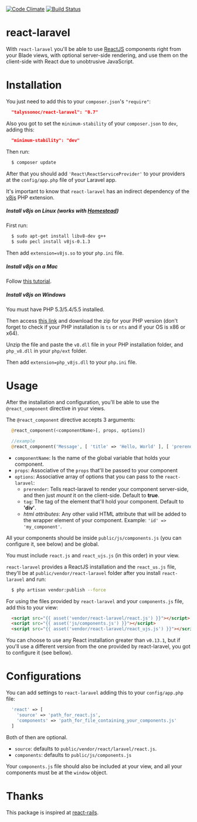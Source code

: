 [![Code Climate](https://codeclimate.com/github/talyssonoc/react-laravel/badges/gpa.svg)](https://codeclimate.com/github/talyssonoc/react-laravel) [![Build Status](https://travis-ci.org/talyssonoc/react-laravel.svg?branch=master)](https://travis-ci.org/talyssonoc/react-laravel)

# react-laravel

With `react-laravel` you'll be able to use [ReactJS](https://facebook.github.io/react/) components right from your Blade views, with optional server-side rendering, and use them on the client-side with React due to unobtrusive JavaScript.

# Installation

You just need to add this to your `composer.json`'s `"require"`:

```json
  "talyssonoc/react-laravel": "0.7"
```

Also you got to set the `minimum-stability` of your `composer.json` to `dev`, adding this:

```json
  "minimum-stability": "dev"
```

Then run:

```sh
  $ composer update
```

After that you should add `'React\ReactServiceProvider'` to your providers at the `config/app.php` file of your Laravel app.

It's important to know that `react-laravel` has an indirect dependency of the [v8js](https://pecl.php.net/package/v8js) PHP extension.

##### Install v8js on Linux (works with [Homestead](http://laravel.com/docs/5.0/homestead))

First run:

```sh
  $ sudo apt-get install libv8-dev g++
  $ sudo pecl install v8js-0.1.3
```

Then add `extension=v8js.so` to your `php.ini` file.

##### Install v8js on a Mac

Follow [this tutorial](http://www.phpied.com/installing-v8js-for-php-on-a-mac/).

##### Install v8js on Windows

You must have PHP 5.3/5.4/5.5 installed.

Then access [this link](http://windows.php.net/downloads/pecl/snaps/v8js/0.1.3/) and download the zip for your PHP version (don't forget to check if your PHP installation is `ts` or `nts` and if your OS is x86 or x64).

Unzip the file and paste the `v8.dll` file in your PHP installation folder, and `php_v8.dll` in your `php/ext` folder.

Then add `extension=php_v8js.dll` to your `php.ini` file.

# Usage

After the installation and configuration, you'll be able to use the `@react_component` directive in your views.

The `@react_component` directive accepts 3 arguments:

```php
  @react_component(<componentName>[, props, options])

  //example
  @react_component('Message', [ 'title' => 'Hello, World' ], [ 'prerender' => true ])
```

* `componentName`: Is the name of the global variable that holds your component.
* `props`: Associative of the `props` that'll be passed to your component
* `options`: Associative array of options that you can pass to the `react-laravel`:
  * `prerender`: Tells react-laravel to render your component server-side, and then just _mount_ it on the client-side. Default to __true__.
  * `tag`: The tag of the element that'll hold your component. Default to __'div'__.
  * _html attributes_: Any other valid HTML attribute that will be added to the wrapper element of your component. Example: `'id' => 'my_component'`.

All your components should be inside `public/js/components.js` (you can configure it, see below) and be global.

You must include `react.js` and `react_ujs.js` (in this order) in your view.

`react-laravel` provides a ReactJS installation and the `react_us.js` file, they'll be at `public/vendor/react-laravel` folder after you install `react-laravel` and run:

```sh
  $ php artisan vendor:publish --force
```

For using the files provided by `react-laravel` and your `components.js` file, add this to your view:

```html
  <script src="{{ asset('vendor/react-laravel/react.js') }}"></script>
  <script src="{{ asset('js/components.js') }}"></script>
  <script src="{{ asset('vendor/react-laravel/react_ujs.js') }}"></script>
```

You can choose to use any React installation greater than `v0.13.1`, but if you'll use a different version from the one provided by react-laravel, you got to configure it (see bellow).

# Configurations

You can add settings to `react-laravel` adding this to your `config/app.php` file:

```php
  'react' => [
    'source' => 'path_for_react.js',
    'components' => 'path_for_file_containing_your_components.js'
  ]
```

Both of then are optional.

* `source`: defaults to `public/vendor/react/laravel/react.js`.
* `components`: defaults to `public/js/components.js`

Your `components.js` file should also be included at your view, and all your components must be at the `window` object.

# Thanks

This package is inspired at [react-rails](https://github.com/reactjs/react-rails).
